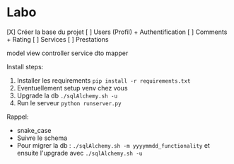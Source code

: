 # Labo 

[X] Créer la base du projet
[ ] Users (Profil) + Authentification <David>
[ ] Comments + Rating <Amaury>
[ ] Services <Claire>
[ ] Prestations <Etienne>

model view controller service dto mapper


Install steps: 
1. Installer les requirements
`pip install -r requirements.txt`
2. Eventuellement setup venv chez vous
3. Upgrade la db
`./sqlAlchemy.sh -u`
4. Run le serveur
`python runserver.py`

Rappel:
- snake_case
- Suivre le schema
- Pour migrer la db : `./sqlAlchemy.sh -m yyyymmdd_functionality` et ensuite l'upgrade avec `./sqlAlchemy.sh -u`